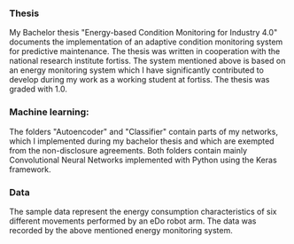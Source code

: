 ### Thesis

My Bachelor thesis "Energy-based Condition Monitoring for Industry 4.0" documents the implementation of an adaptive condition monitoring system for predictive maintenance. The thesis was written in cooperation with the national research institute fortiss. The system mentioned above is based on an energy monitoring system which I have significantly contributed to develop during my work as a working student at fortiss. The thesis was graded with 1.0.

### Machine learning:
The folders "Autoencoder" and "Classifier" contain parts of my networks, which I implemented during my bachelor thesis and which are exempted from the non-disclosure agreements. Both folders contain mainly Convolutional Neural Networks implemented with Python using the Keras framework. 

### Data
The sample data represent the energy consumption characteristics of six different movements performed by an eDo robot arm. The data was recorded by the above mentioned energy monitoring system.

